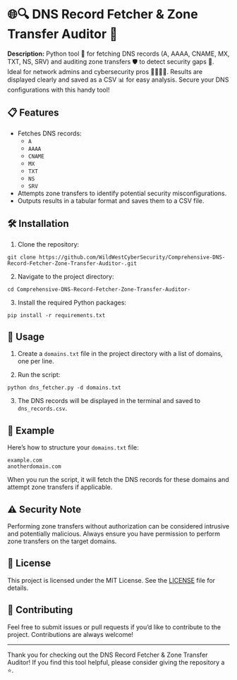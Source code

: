 # 🌐🔍 DNS Record Fetcher & Zone Transfer Auditor 🚀

**Description:**
Python tool 🐍 for fetching DNS records (A, AAAA, CNAME, MX, TXT, NS, SRV) and auditing zone transfers 🛡️ to detect security gaps 🔐. Ideal for network admins and cybersecurity pros 👨‍💻👩‍💻. Results are displayed clearly and saved as a CSV 📊 for easy analysis. Secure your DNS configurations with this handy tool!

## 📋 Features

- Fetches DNS records:
  - `A`
  - `AAAA`
  - `CNAME`
  - `MX`
  - `TXT`
  - `NS`
  - `SRV`
- Attempts zone transfers to identify potential security misconfigurations.
- Outputs results in a tabular format and saves them to a CSV file.

## 🛠️ Installation

1. Clone the repository:
```
git clone https://github.com/WildWestCyberSecurity/Comprehensive-DNS-Record-Fetcher-Zone-Transfer-Auditor-.git
```

2. Navigate to the project directory:
```
cd Comprehensive-DNS-Record-Fetcher-Zone-Transfer-Auditor-
```

3. Install the required Python packages:
```
pip install -r requirements.txt
```

## 🚀 Usage

1. Create a `domains.txt` file in the project directory with a list of domains, one per line.

2. Run the script:
```
python dns_fetcher.py -d domains.txt
```

3. The DNS records will be displayed in the terminal and saved to `dns_records.csv`.

## 📝 Example

Here’s how to structure your `domains.txt` file:
```
example.com
anotherdomain.com
```

When you run the script, it will fetch the DNS records for these domains and attempt zone transfers if applicable.

## ⚠️ Security Note

Performing zone transfers without authorization can be considered intrusive and potentially malicious. Always ensure you have permission to perform zone transfers on the target domains.

## 📄 License

This project is licensed under the MIT License. See the [LICENSE](LICENSE) file for details.

## 🙌 Contributing

Feel free to submit issues or pull requests if you’d like to contribute to the project. Contributions are always welcome!

---

Thank you for checking out the DNS Record Fetcher & Zone Transfer Auditor! If you find this tool helpful, please consider giving the repository a ⭐.
